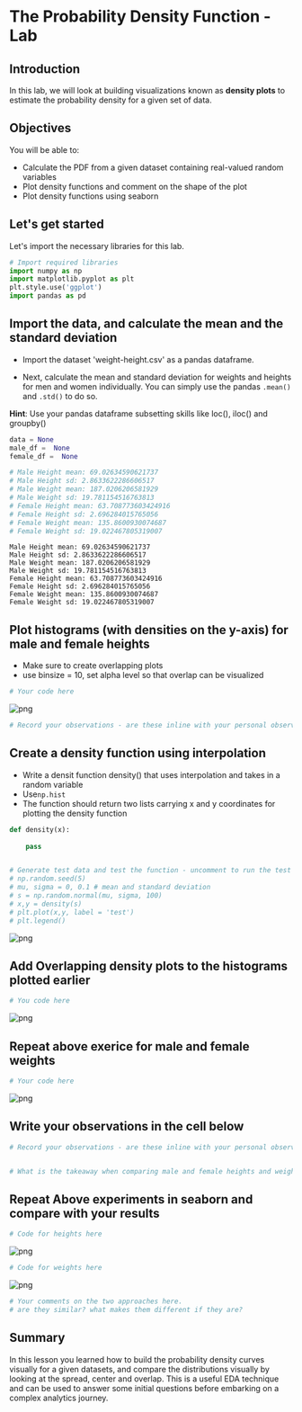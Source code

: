 
# The Probability Density Function - Lab

## Introduction
In this lab, we will look at building visualizations known as **density plots** to estimate the probability density for a given set of data. 

## Objectives

You will be able to:

* Calculate the PDF from a given dataset containing real-valued random variables
* Plot density functions and comment on the shape of the plot
* Plot density functions using seaborn

## Let's get started

Let's import the necessary libraries for this lab.


```python
# Import required libraries
import numpy as np
import matplotlib.pyplot as plt
plt.style.use('ggplot')
import pandas as pd 
```

## Import the data, and calculate the mean and the standard deviation

- Import the dataset 'weight-height.csv' as a pandas dataframe.

- Next, calculate the mean and standard deviation for weights and heights for men and women individually. You can simply use the pandas `.mean()` and `.std()` to do so.

**Hint**: Use your pandas dataframe subsetting skills like loc(), iloc() and groupby()


```python
data = None
male_df =  None
female_df =  None

# Male Height mean: 69.02634590621737
# Male Height sd: 2.8633622286606517
# Male Weight mean: 187.0206206581929
# Male Weight sd: 19.781154516763813
# Female Height mean: 63.708773603424916
# Female Height sd: 2.696284015765056
# Female Weight mean: 135.8600930074687
# Female Weight sd: 19.022467805319007
```

    Male Height mean: 69.02634590621737
    Male Height sd: 2.8633622286606517
    Male Weight mean: 187.0206206581929
    Male Weight sd: 19.781154516763813
    Female Height mean: 63.708773603424916
    Female Height sd: 2.696284015765056
    Female Weight mean: 135.8600930074687
    Female Weight sd: 19.022467805319007


## Plot histograms (with densities on the y-axis) for male and female heights 

- Make sure to create overlapping plots
- use binsize = 10, set alpha level so that overlap can be visualized


```python
# Your code here
```


![png](index_files/index_5_0.png)



```python
# Record your observations - are these inline with your personal observations?

```

## Create a density function using interpolation


- Write a densit function density() that uses interpolation and takes in a random variable
- Use`np.hist`
- The function should return two lists carrying x and y coordinates for plotting the density function


```python
def density(x):
    
    pass


# Generate test data and test the function - uncomment to run the test
# np.random.seed(5)
# mu, sigma = 0, 0.1 # mean and standard deviation
# s = np.random.normal(mu, sigma, 100)
# x,y = density(s)
# plt.plot(x,y, label = 'test')
# plt.legend()
```


![png](index_files/index_8_0.png)


## Add Overlapping density plots to the histograms plotted earlier


```python
# You code here 
```


![png](index_files/index_10_0.png)


## Repeat above exerice for male and female weights


```python
# Your code here 
```


![png](index_files/index_12_0.png)


## Write your observations in the cell below


```python
# Record your observations - are these inline with your personal observations?


# What is the takeaway when comparing male and female heights and weights?
```

## Repeat Above experiments in seaborn and compare with your results


```python
# Code for heights here
```


![png](index_files/index_16_0.png)



```python
# Code for weights here
```


![png](index_files/index_17_0.png)



```python
# Your comments on the two approaches here. 
# are they similar? what makes them different if they are?
```

## Summary

In this lesson you learned how to build the probability density curves visually for a given datasets, and compare the distributions visually by looking at the spread, center and overlap. This is a useful EDA technique and can be used to answer some initial questions before embarking on a complex analytics journey.
